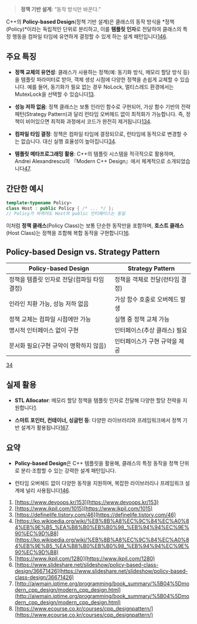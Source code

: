 >**정책 기반 설계**: “동작 방식만 바꾼다.”

C++의 **Policy-based Design**(정책 기반 설계)은 클래스의 동작 방식을 *정책(Policy)*이라는 독립적인 단위로 분리하고, 이를 **템플릿 인자**로 전달하여 클래스의 특정 행동을 컴파일 타임에 유연하게 결정할 수 있게 하는 설계 패턴입니다[1](https://www.devoops.kr/153)[4](https://ko.wikipedia.org/wiki/%EB%8B%A8%EC%9C%84%EC%A0%84%EB%9E%B5_%EA%B8%B0%EB%B0%98_%EB%94%94%EC%9E%90%EC%9D%B8)[6](https://www.slideshare.net/slideshow/policy-based-class-design/36671426).

## 주요 특징

- **정책 교체의 유연성**: 클래스가 사용하는 정책(예: 동기화 방식, 메모리 할당 방식 등)을 템플릿 파라미터로 받아, 객체 생성 시점에 다양한 정책을 손쉽게 교체할 수 있습니다. 예를 들어, 동기화가 필요 없는 경우 NoLock, 멀티스레드 환경에서는 MutexLock을 선택할 수 있습니다[1](https://www.devoops.kr/153)[3](https://definelife.tistory.com/46).
    
- **성능 저하 없음**: 정책 클래스는 보통 인라인 함수로 구현되어, 가상 함수 기반의 전략 패턴(Strategy Pattern)과 달리 런타임 오버헤드 없이 최적화가 가능합니다. 즉, 정책이 비어있으면 최적화 과정에서 코드가 완전히 제거됩니다[1](https://www.devoops.kr/153)[3](https://definelife.tistory.com/46)[4](https://ko.wikipedia.org/wiki/%EB%8B%A8%EC%9C%84%EC%A0%84%EB%9E%B5_%EA%B8%B0%EB%B0%98_%EB%94%94%EC%9E%90%EC%9D%B8).
    
- **컴파일 타임 결정**: 정책은 컴파일 타임에 결정되므로, 런타임에 동적으로 변경할 수는 없습니다. 대신 실행 효율성이 높아집니다[3](https://definelife.tistory.com/46)[4](https://ko.wikipedia.org/wiki/%EB%8B%A8%EC%9C%84%EC%A0%84%EB%9E%B5_%EA%B8%B0%EB%B0%98_%EB%94%94%EC%9E%90%EC%9D%B8).
    
- **템플릿 메타프로그래밍 활용**: C++의 템플릿 시스템을 적극적으로 활용하며, Andrei Alexandrescu의 『Modern C++ Design』에서 체계적으로 소개되었습니다[4](https://ko.wikipedia.org/wiki/%EB%8B%A8%EC%9C%84%EC%A0%84%EB%9E%B5_%EA%B8%B0%EB%B0%98_%EB%94%94%EC%9E%90%EC%9D%B8)[7](http://ajwmain.iptime.org/programming/book_summary/%5B04%5Dmodern_cpp_design/modern_cpp_design.html).
    

## 간단한 예시

```cpp
template<typename Policy>
class Host : public Policy { /* ... */ };
// Policy가 바뀌어도 Host의 public 인터페이스는 동일
```
이처럼 **정책 클래스**(Policy Class)는 보통 단순한 동작만을 포함하며, **호스트 클래스**(Host Class)는 정책을 조합해 복합 동작을 구현합니다[1](https://www.devoops.kr/153)[6](https://www.slideshare.net/slideshow/policy-based-class-design/36671426).

## Policy-based Design vs. Strategy Pattern

|Policy-based Design|Strategy Pattern|
|---|---|
|정책을 템플릿 인자로 전달(컴파일 타임 결정)|정책을 객체로 전달(런타임 결정)|
|인라인 치환 가능, 성능 저하 없음|가상 함수 호출로 오버헤드 발생|
|정책 교체는 컴파일 시점에만 가능|실행 중 정책 교체 가능|
|명시적 인터페이스 없이 구현|인터페이스(추상 클래스) 필요|
|문서화 필요(구현 규약이 명확하지 않음)|인터페이스가 구현 규약을 제공|

[3](https://definelife.tistory.com/46)[4](https://ko.wikipedia.org/wiki/%EB%8B%A8%EC%9C%84%EC%A0%84%EB%9E%B5_%EA%B8%B0%EB%B0%98_%EB%94%94%EC%9E%90%EC%9D%B8)

## 실제 활용

- **STL Allocator**: 메모리 할당 정책을 템플릿 인자로 전달해 다양한 할당 전략을 지원합니다[1](https://www.devoops.kr/153).
    
- **스마트 포인터, 컨테이너, 싱글턴 등**: 다양한 라이브러리와 프레임워크에서 정책 기반 설계가 활용됩니다[1](https://www.devoops.kr/153)[6](https://www.slideshare.net/slideshow/policy-based-class-design/36671426)[7](http://ajwmain.iptime.org/programming/book_summary/%5B04%5Dmodern_cpp_design/modern_cpp_design.html).
    

## 요약

- **Policy-based Design**은 C++ 템플릿을 활용해, 클래스의 특정 동작을 정책 단위로 분리·조합할 수 있는 강력한 설계 패턴입니다.
    
- 런타임 오버헤드 없이 다양한 동작을 지원하며, 복잡한 라이브러리나 프레임워크 설계에 널리 사용됩니다[1](https://www.devoops.kr/153)[4](https://ko.wikipedia.org/wiki/%EB%8B%A8%EC%9C%84%EC%A0%84%EB%9E%B5_%EA%B8%B0%EB%B0%98_%EB%94%94%EC%9E%90%EC%9D%B8)[6](https://www.slideshare.net/slideshow/policy-based-class-design/36671426).
    

1. [https://www.devoops.kr/153](https://www.devoops.kr/153)
2. [https://www.ikpil.com/1015](https://www.ikpil.com/1015)
3. [https://definelife.tistory.com/46](https://definelife.tistory.com/46)
4. [https://ko.wikipedia.org/wiki/%EB%8B%A8%EC%9C%84%EC%A0%84%EB%9E%B5_%EA%B8%B0%EB%B0%98_%EB%94%94%EC%9E%90%EC%9D%B8](https://ko.wikipedia.org/wiki/%EB%8B%A8%EC%9C%84%EC%A0%84%EB%9E%B5_%EA%B8%B0%EB%B0%98_%EB%94%94%EC%9E%90%EC%9D%B8)
5. [https://www.ikpil.com/1280](https://www.ikpil.com/1280)
6. [https://www.slideshare.net/slideshow/policy-based-class-design/36671426](https://www.slideshare.net/slideshow/policy-based-class-design/36671426)
7. [http://ajwmain.iptime.org/programming/book_summary/%5B04%5Dmodern_cpp_design/modern_cpp_design.html](http://ajwmain.iptime.org/programming/book_summary/%5B04%5Dmodern_cpp_design/modern_cpp_design.html)
8. [https://www.ecourse.co.kr/courses/cpp_designpattern/](https://www.ecourse.co.kr/courses/cpp_designpattern/)